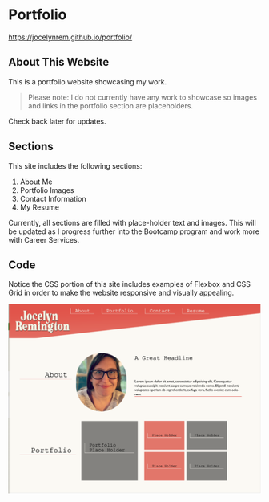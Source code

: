 # Portfolio
https://jocelynrem.github.io/portfolio/

## About This Website

This is a portfolio website showcasing my work.  

>Please note: I do not currently have any work to showcase so images and links in the portfolio section are placeholders.  

Check back later for updates.

## Sections

This site includes the following sections:
1. About Me
2. Portfolio Images
3. Contact Information
4. My Resume 

Currently, all sections are filled with place-holder text and images.  This will be updated as I progress further into the Bootcamp program and work more with Career Services.

## Code

Notice the CSS portion of this site includes examples of Flexbox and CSS Grid in order to make the website responsive and visually appealing. 


![Image](./assets/images/Portfolio-Site.png)